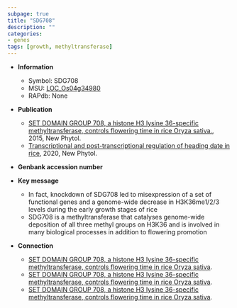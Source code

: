 ```yaml
---
subpage: true
title: "SDG708"
description: ""
categories:
- genes
tags: [growth, methyltransferase]
---
```


* **Information**  
    + Symbol: SDG708  
    + MSU: [LOC_Os04g34980](http://rice.plantbiology.msu.edu/cgi-bin/ORF_infopage.cgi?orf=LOC_Os04g34980)  
    + RAPdb: None  

* **Publication**  
    + [SET DOMAIN GROUP 708, a histone H3 lysine 36-specific methyltransferase, controls flowering time in rice Oryza sativa.](http://www.ncbi.nlm.nih.gov/pubmed?term=SET+DOMAIN+GROUP+708,+a+histone+H3+lysine+36-specific+methyltransferase,+controls+flowering+time+in+rice+Oryza+sativa.%5BTitle%5D), 2015, New Phytol.
    + [Transcriptional and post-transcriptional regulation of heading date in rice](http://www.ncbi.nlm.nih.gov/pubmed?term=Transcriptional+and+post-transcriptional+regulation+of+heading+date+in+rice%5BTitle%5D), 2020, New Phytol.

* **Genbank accession number**  

* **Key message**  
    + In fact, knockdown of SDG708 led to misexpression of a set of functional genes and a genome-wide decrease in H3K36me1/2/3 levels during the early growth stages of rice
    + SDG708 is a methyltransferase that catalyses genome-wide deposition of all three methyl groups on H3K36 and is involved in many biological processes in addition to flowering promotion

* **Connection**  
    + [SET DOMAIN GROUP 708, a histone H3 lysine 36-specific methyltransferase, controls flowering time in rice Oryza sativa](Ehd1).
    + [SET DOMAIN GROUP 708, a histone H3 lysine 36-specific methyltransferase, controls flowering time in rice Oryza sativa](Ehd1).
    + [SET DOMAIN GROUP 708, a histone H3 lysine 36-specific methyltransferase, controls flowering time in rice Oryza sativa](Ehd1).



